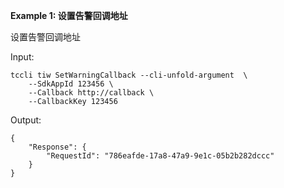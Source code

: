 **Example 1: 设置告警回调地址**

设置告警回调地址

Input: 

```
tccli tiw SetWarningCallback --cli-unfold-argument  \
    --SdkAppId 123456 \
    --Callback http://callback \
    --CallbackKey 123456
```

Output: 
```
{
    "Response": {
        "RequestId": "786eafde-17a8-47a9-9e1c-05b2b282dccc"
    }
}
```

